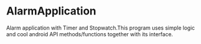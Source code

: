# AlarmApplication
Alarm application with Timer and Stopwatch.This program uses simple logic and cool android API methods/functions
together with its interface.
